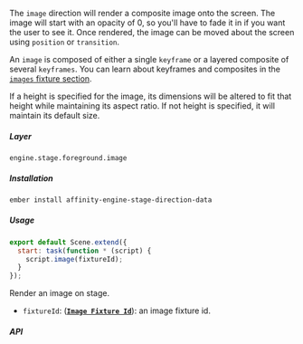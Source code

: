 The `image` direction will render a composite image onto the screen. The image will start with an opacity of 0, so you'll have to fade it in if you want the user to see it. Once rendered, the image can be moved about the screen using `position` or `transition`.

An `image` is composed of either a single `keyframe` or a layered composite of several `keyframes`. You can learn about keyframes and composites in the [`images` fixture section](/components/stage/fixtures/images).

If a height is specified for the image, its dimensions will be altered to fit that height while maintaining its aspect ratio. If not height is specified, it will maintain its default size.

##### Layer

`engine.stage.foreground.image`

##### Installation

```bash
ember install affinity-engine-stage-direction-data
```

##### Usage

```js
export default Scene.extend({
  start: task(function * (script) {
    script.image(fixtureId);
  }
});
```

Render an image on stage.

* `fixtureId`: (**[`Image Fixture Id`](/engine/fixtures/images)**): an image fixture id.

##### API

